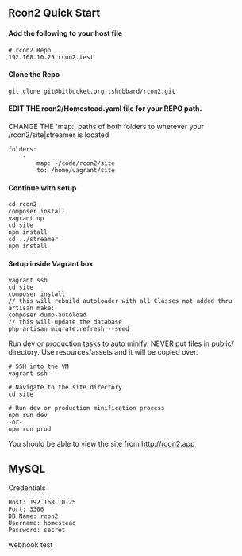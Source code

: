 ## Rcon2 Quick Start

#### Add the following to your host file
```
# rcon2 Repo
192.168.10.25 rcon2.test
```

#### Clone the Repo
```
git clone git@bitbucket.org:tshubbard/rcon2.git

```

#### EDIT THE rcon2/Homestead.yaml file for your REPO path.
CHANGE THE 'map:' paths of both folders to wherever your /rcon2/site|streamer is located
```
folders:
    -
        map: ~/code/rcon2/site
        to: /home/vagrant/site
```

#### Continue with setup
```
cd rcon2
composer install
vagrant up
cd site
npm install
cd ../streamer
npm install
```

#### Setup inside Vagrant box
```
vagrant ssh
cd site
composer install
// this will rebuild autoloader with all Classes not added thru artisan make:
composer dump-autoload
// this will update the database
php artisan migrate:refresh --seed
```

Run dev or production tasks to auto minify. NEVER put files in public/ directory. Use resources/assets and it will be copied over.
```
# SSH into the VM
vagrant ssh

# Navigate to the site directory
cd site

# Run dev or production minification process
npm run dev
-or-
npm run prod
```

You should be able to view the site from http://rcon2.app

## MySQL



Credentials
```
Host: 192.168.10.25
Port: 3306
DB Name: rcon2
Username: homestead
Password: secret
```
webhook test
